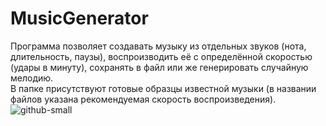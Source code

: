 # MusicGenerator
Программа позволяет создавать музыку из отдельных звуков (нота, длительность, паузы), воспроизводить её с определённой скоростью (удары в минуту), сохранять в файл или же генерировать случайную мелодию.
<br>В папке присутствуют готовые образцы известной музыки (в названии файлов указана рекомендуемая скорость воспроизведения).
<br>![github-small](https://sun1-28.userapi.com/7kSyXJpOHoS2QT1BcLw0Qj86x4e7JGD9NvF-Cw/bZt96OgpU5M.jpg"1")
